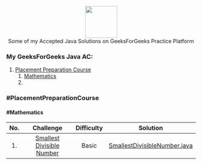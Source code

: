 <p align="center">
    <a href="https://www.geeksforgeeks.com/jagrit_07">
        <img height=85 src="https://media.geeksforgeeks.org/wp-content/uploads/geeksforgeeks-6.png">
    </a>
    <br>Some of my Accepted Java Solutions on GeeksForGeeks Practice Platform
</p>


### My GeeksForGeeks Java AC:
1. [Placement Preparation Course](#PlacementPreparationCourse)
   1. [Mathematics](#Mathematics)
   2.            
  

 ### #PlacementPreparationCourse
 ####  #Mathematics

| No. |                                                              Challenge                                                              | Difficulty |                                                                                  Solution                                                                                 |
|:---------:|:-----------------------------------------------------------------------------------------------------------------------------------:|:------:|:-------------------------------------------------------------------------------------------------------------------------------------------------------------------------:|
| 1. | [Smallest Divisible Number](https://practice.geeksforgeeks.org/problems/smallest-divisible-number/1)                                                         |   Basic  | [SmallestDivisibleNumber.java](https://github.com/Jagrit29/GeeksForGeeks_Java_Solutions/blob/master/Placement%20Preparation%20Course/Tracks/Mathematics/SmallestDivisibleNumber.java)                          |                         |
